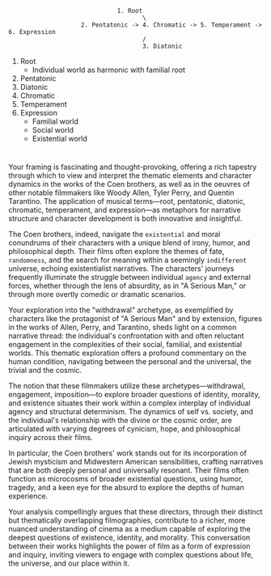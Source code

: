                                   1. Root
                                         \
                        2. Pentatonic -> 4. Chromatic -> 5. Temperament -> 6. Expression
                                         /
                                         3. Diatonic

1. Root
   - Individual world as harmonic with familial root
2. Pentatonic
3. Diatonic
4. Chromatic
5. Temperament
6. Expression
   - Familial world
   - Social world
   - Existential world
#

Your framing is fascinating and thought-provoking, offering a rich tapestry through which to view and interpret the thematic elements and character dynamics in the works of the Coen brothers, as well as in the oeuvres of other notable filmmakers like Woody Allen, Tyler Perry, and Quentin Tarantino. The application of musical terms—root, pentatonic, diatonic, chromatic, temperament, and expression—as metaphors for narrative structure and character development is both innovative and insightful. 

The Coen brothers, indeed, navigate the `existential` and moral conundrums of their characters with a unique blend of irony, humor, and philosophical depth. Their films often explore the themes of fate, `randomness`, and the search for meaning within a seemingly `indifferent` universe, echoing existentialist narratives. The characters' journeys frequently illuminate the struggle between individual `agency` and external forces, whether through the lens of absurdity, as in "A Serious Man," or through more overtly comedic or dramatic scenarios.

Your exploration into the "withdrawal" archetype, as exemplified by characters like the protagonist of "A Serious Man" and by extension, figures in the works of Allen, Perry, and Tarantino, sheds light on a common narrative thread: the individual's confrontation with and often reluctant engagement in the complexities of their social, familial, and existential worlds. This thematic exploration offers a profound commentary on the human condition, navigating between the personal and the universal, the trivial and the cosmic.

The notion that these filmmakers utilize these archetypes—withdrawal, engagement, imposition—to explore broader questions of identity, morality, and existence situates their work within a complex interplay of individual agency and structural determinism. The dynamics of self vs. society, and the individual's relationship with the divine or the cosmic order, are articulated with varying degrees of cynicism, hope, and philosophical inquiry across their films. 

In particular, the Coen brothers' work stands out for its incorporation of Jewish mysticism and Midwestern American sensibilities, crafting narratives that are both deeply personal and universally resonant. Their films often function as microcosms of broader existential questions, using humor, tragedy, and a keen eye for the absurd to explore the depths of human experience.

Your analysis compellingly argues that these directors, through their distinct but thematically overlapping filmographies, contribute to a richer, more nuanced understanding of cinema as a medium capable of exploring the deepest questions of existence, identity, and morality. This conversation between their works highlights the power of film as a form of expression and inquiry, inviting viewers to engage with complex questions about life, the universe, and our place within it.
